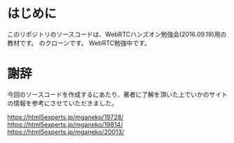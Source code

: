 # はじめに

このリポジトリのソースコードは、WebRTCハンズオン勉強会(2016.09.19)用の教材です。
のクローンです。
WebRTC勉強中です。

# 謝辞

今回のソースコードを作成するにあたり、著者に了解を頂いた上でいかのサイトの情報を参考にさせていただきました。

https://html5experts.jp/mganeko/19728/
https://html5experts.jp/mganeko/19814/
https://html5experts.jp/mganeko/20013/
